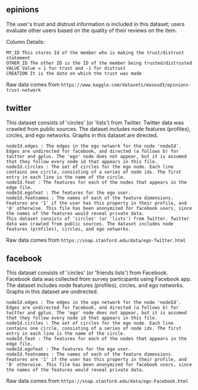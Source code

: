 ## epinions
The user's trust and distrust information is included in this dataset; users evaluate other users based on the quality of their reviews on the item.

Column Details: 

    MY_ID This stores Id of the member who is making the trust/distrust statement 
    OTHER_ID The other ID is the ID of the member being trusted/distrusted 
    VALUE Value = 1 for trust and -1 for distrust 
    CREATION It is the date on which the trust was made 
    
Raw data comes from `https://www.kaggle.com/datasets/masoud3/epinions-trust-network`

## twitter
This dataset consists of 'circles' (or 'lists') from Twitter. Twitter data was crawled from public sources. The dataset includes node features (profiles), circles, and ego networks. Graphs in this dataset are directed.

    nodeId.edges : The edges in the ego network for the node 'nodeId'. Edges are undirected for facebook, and directed (a follows b) for twitter and gplus. The 'ego' node does not appear, but it is assumed that they follow every node id that appears in this file.
    nodeId.circles : The set of circles for the ego node. Each line contains one circle, consisting of a series of node ids. The first entry in each line is the name of the circle.
    nodeId.feat : The features for each of the nodes that appears in the edge file.
    nodeId.egofeat : The features for the ego user.
    nodeId.featnames : The names of each of the feature dimensions. Features are '1' if the user has this property in their profile, and '0' otherwise. This file has been anonymized for facebook users, since the names of the features would reveal private data.
    This dataset consists of 'circles' (or 'lists') from Twitter. Twitter data was crawled from public sources. The dataset includes node features (profiles), circles, and ego networks.

Raw data comes from `https://snap.stanford.edu/data/ego-Twitter.html`

## facebook
This dataset consists of 'circles' (or 'friends lists') from Facebook. Facebook data was collected from survey participants using Facebook app. The dataset includes node features (profiles), circles, and ego networks. Graphs in this dataset are undirected.

    nodeId.edges : The edges in the ego network for the node 'nodeId'. Edges are undirected for facebook, and directed (a follows b) for twitter and gplus. The 'ego' node does not appear, but it is assumed that they follow every node id that appears in this file.
    nodeId.circles : The set of circles for the ego node. Each line contains one circle, consisting of a series of node ids. The first entry in each line is the name of the circle.
    nodeId.feat : The features for each of the nodes that appears in the edge file.
    nodeId.egofeat : The features for the ego user.
    nodeId.featnames : The names of each of the feature dimensions. Features are '1' if the user has this property in their profile, and '0' otherwise. This file has been anonymized for facebook users, since the names of the features would reveal private data.

Raw data comes from `https://snap.stanford.edu/data/ego-Facebook.html`
